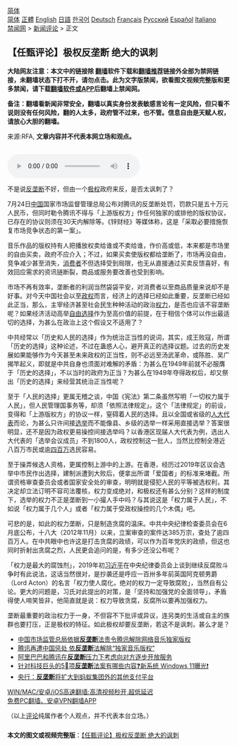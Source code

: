  <!-- 面包屑导航 --> <div class="breadcrumb"><!-- GTranslate: https://gtranslate.io/ -->  <div class="switcher notranslate">  <div class="selected">  <a href="#" onclick="return false;"> 简体</a>  </div>  <div class="option">  <a href="https://www.bannedbook.org" onclick="doGTranslate('zh-CN|zh-CN');jQuery('div.switcher div.selected a').html(jQuery(this).html());return false;" title="简体中文" class="nturl selected"> 简体</a>  <a href="https://www.bannedbook.org/zh-tw/" onclick="doGTranslate('zh-CN|zh-TW');jQuery('div.switcher div.selected a').html(jQuery(this).html());return false;" title="繁體中文" class="nturl"> 正體</a>  <a href="https://www.bannedbook.org/en/" onclick="doGTranslate('zh-CN|en');jQuery('div.switcher div.selected a').html(jQuery(this).html());return false;" title="English" class="nturl"> English</a>  <a href="https://www.bannedbook.org/ja/" onclick="doGTranslate('zh-CN|ja');jQuery('div.switcher div.selected a').html(jQuery(this).html());return false;" title="日本語" class="nturl"> 日語</a>  <a href="https://www.bannedbook.org/ko/" onclick="doGTranslate('zh-CN|ko');jQuery('div.switcher div.selected a').html(jQuery(this).html());return false;" title="한국어" class="nturl"> 한국어</a>  <a href="https://www.bannedbook.org/de/" onclick="doGTranslate('zh-CN|de');jQuery('div.switcher div.selected a').html(jQuery(this).html());return false;" title="Deutsch" class="nturl"> Deutsch</a>  <a href="https://www.bannedbook.org/fr/" onclick="doGTranslate('zh-CN|fr');jQuery('div.switcher div.selected a').html(jQuery(this).html());return false;" title="Français" class="nturl"> Français</a>  <a href="https://www.bannedbook.org/ru/" onclick="doGTranslate('zh-CN|ru');jQuery('div.switcher div.selected a').html(jQuery(this).html());return false;" title="Русский" class="nturl"> Русский</a>  <a href="https://www.bannedbook.org/es/" onclick="doGTranslate('zh-CN|es');jQuery('div.switcher div.selected a').html(jQuery(this).html());return false;" title="Español" class="nturl"> Español</a>  <a href="https://www.bannedbook.org/it/" onclick="doGTranslate('zh-CN|it');jQuery('div.switcher div.selected a').html(jQuery(this).html());return false;" title="Italiano" class="nturl"> Italiano</a>  </div>  </div>      <div class='breadcrumb-sub'><!-- Breadcrumb NavXT 6.3.0 --> <a href="https://www.bannedbook.org/" class="home">禁闻网</a> &gt; <a href="https://www.bannedbook.org/bnews/comments/" class="category">新闻评论</a> &gt; 正文</div></div><h2>【任甄评论】极权反垄断 绝大的讽刺</h2> <p class="notice"><b>大陆网友注意：本文中的链接除 <a href="https://github.com/bannedbook/fanqiang" >翻墙</a>软件下载和<a href="https://github.com/killgcd/justmysocks/blob/master/README.md">翻墙推荐</a>链接外全部为禁网链接，未翻墙状态下打不开，请勿点击。此为文字版禁闻，欲看图文视频完整版和更多禁闻，请下载<a href="https://github.com/bannedbook/fanqiang">翻墙软件或APP</a>后翻墙上禁闻网。</p><p>备注：翻墙看新闻非常安全，翻墙以真实身份发表敏感言论有一定风险，但只看不说则没有任何风险，翻的人太多，政府管不过来，也不管。信息自由是天赋人权，请放心大胆的翻墙。</b></p>  <div class="entry"> <p>来源:RFA, <strong>文章内容并不代表本网立场和观点。</strong></p> <p><br /> <audio controls="controls" preload="metadata" src="https://www.rfa.org/cantonese/commentaries/yy/specialcom-07262021091448.html/@@stream" type="audio/mpeg"><br /> </audio></p> <p>不是说<a href="https://www.bannedbook.org/bnews/tag/%e5%8f%8d%e5%9e%84%e6%96%ad/" class="st_tag internal_tag" rel="tag" title="标签 反垄断 下的日志">反垄断</a>不好，但由一个<a href="https://www.bannedbook.org/bnews/tag/%e6%9e%81%e6%9d%83/" class="st_tag internal_tag" rel="tag" title="标签 极权 下的日志">极权</a>政府来反，是否太讽刺了？</p>  <p>7月24日<span class='wp_keywordlink_affiliate'><a href="https://www.bannedbook.org/" title="中国" target="_blank">中国</a></span>国家市场监督管理总局公布对腾讯的反垄断处罚，罚款只是五十万元人民币，但同时勒令腾讯不得与「上游版权方」作任何独家的或排他的版权协议，已存在的协议则须在30天内解除等。《锌财经》等媒体称，这是「采取必要措施恢复市场竞争状态的第一案」。</p> <p>音乐作品的版权持有人把播放权卖给谁或不卖给谁，作价高或低，本来都是市场里的自由买卖，政府不应介入；不过，如果买卖使版权都给垄断了，市场再没自由，竞争减少甚至消失，<a href="https://www.bannedbook.org/bnews/tag/%E6%B6%88%E8%B4%B9%E8%80%85/" class="st_tag internal_tag" rel="tag" title="标签 消费者 下的日志">消费者</a>不但选择受到局限，也无从直接通过买卖反馈喜好，有效回应需求的资讯链断裂，商品或服务要改善也受到影响。</p> <p>市场不再有效率，垄断者的利润当然袋袋平安，对消费者以至商品质量来说却不是好事。对今天中国社会以至<a href="https://www.bannedbook.org/bnews/tag/%e6%94%bf%e6%9d%83/" class="st_tag internal_tag" rel="tag" title="标签 政权 下的日志">政权</a>而言，经济上的选择已经如此重要，反垄断已经如此正当，那么，主宰经济甚至社会民生种种活动的政治<a href="https://www.bannedbook.org/bnews/tag/%E6%9D%83%E5%8A%9B/" class="st_tag internal_tag" rel="tag" title="标签 权力 下的日志">权力</a>，是否也应该不容垄断呢？如果经济活动高举<span class='wp_keywordlink'><a href="https://www.bannedbook.org/forum2/topic1017.html" title="弗里德曼《自由选择》" target="_blank">自由选择</a></span>作为至高价值的前提，在于相信个体可以作出最适切的选择，为甚么在政治上这个假设又不适用了？</p>  <p>中共经常以「历史和人民的选择」作为统治正当性的说词，其实，成王败寇，所谓「历史的选择」这种论述，不过在蛊惑人心，避开真正的选择议题。过去的历史发展如果能够作为今天甚至未来政权的正当性，则不必远至汤武革命，或陈胜、吴广揭竿起义，即就是中共自身也须面对难解的矛盾：为甚么在1949年前就不必服膺于「历史的选择」，不以当时的政府为正当？为甚么在1949年夺得政权后，却又祭出「历史的选择」来经营其统治正当性呢？</p> <p>至于「人民的选择」更属无稽之谈，中国《宪法》第二条虽然写明「一切权力属于人民」，但人民管理国事务等，却须「依照法律规定」。这个「法律规定」的前设，变得和「上游版权方」的协议一样，窒碍着人民的选择。且以全国或省级的<a href="https://www.bannedbook.org/bnews/tag/%e4%ba%ba%e5%a4%a7%e4%bb%a3%e8%a1%a8/" class="st_tag internal_tag" rel="tag" title="标签 人大代表 下的日志">人大代表</a>而论，为甚么只许间接<a href="https://www.bannedbook.org/bnews/tag/%e9%80%89%e4%b8%be/" class="st_tag internal_tag" rel="tag" title="标签 选举 下的日志">选举</a>而不能像县、乡级的选举一样采用直接选举？答案很明显，还不是因为政权更易操控间接选举吗？以香港区现届人大代表为例，选出人大代表的「选举会议成员」不到1800人，政权控制这一批人，当然比控制全港近八百万市民或逾<a href="https://www.bannedbook.org/bnews/tag/%E5%9B%9B%E7%99%BE%E4%B8%87/" class="st_tag internal_tag" rel="tag" title="标签 四百万 下的日志">四百万</a>选民容易。</p> <p>至于操弄候选人资格，更属控制上游中的上游。在香港，经历过2019年区议会选举中市民作出选择，建制派遭到大败后，便拿出所谓「爱国者」的标准来堵截。所谓资格审查委员会或者国家安全处的审查，明明就是侵犯人民的平等被选权利，其决定却立法订明不容司法覆核，权力变成绝对，和极权还有甚么分别？这样的制度下，选举的权力不正是垄断到一小撮人手中吗？与其说这是「权力属于人民」，不如说「权力属于几个人」或者「权力属于受政权操控的几个木偶」吧。</p>  <p>可悲的是，如此的权力垄断，只是制造贪腐的温床。中共中央纪律检查委员会在6月底公布，十八大（2012年11月）以来，立案审查的案件达385万宗，查处了逾四百万人。在中共眼中也许这是打击贪腐的政绩，可以作为百年党庆的政绩，但这也同时折射出贪腐之烈，人民更会追问的是，有多少还没公布呢？</p> <p>「权力是最大的腐蚀剂」，2019年初<a href="https://www.bannedbook.org/bnews/tag/%e4%b9%a0%e8%bf%91%e5%b9%b3/" class="st_tag internal_tag" rel="tag" title="标签 习近平 下的日志">习近平</a>在中央纪律委员会上谈到继续反腐败斗争时有此说法，这话当然很对，是抄袭还是呼应一百卅多年前英国阿克顿男爵（Lord Acton）的名言「权力使人腐化，绝对的权力一定导致腐败」，当然自有公论。更大的问题是，习氏对此提出的对策，是「坚持和加强党的全面领导」，矛盾得使人啼笑皆非，他简直就是说：权力导致贪腐，反腐所以要再加强权力。</p> <p>垄断最重要的政治权力于一身，不但容不下批评或异议，连另类的生活或自主的族群也要打压，正是极权的特征。如此极权却要反垄断，若这不是讽刺，甚么才是？</p>  <ul class='op-related-articles' title='相关阅读'> <li><a href='https://www.bannedbook.org/bnews/baitai/20210724/1593277.html' target='_blank'>中国市场监管总局依据<b>反垄断</b>法责令腾讯解除网络音乐独家版权</a></li> <li><a href='https://www.bannedbook.org/bnews/finance/20210724/1593255.html' target='_blank'>腾讯再遭中国惩处 依<b>反垄断</b>法解除“独家音乐版权”</a></li> <li><a href='https://www.bannedbook.org/bnews/headline/20210715/1587786.html' target='_blank'>阿里巴巴和腾讯在<b>反垄断</b>压力下考虑向对方逐步开放服务</a></li> <li><a href='https://www.bannedbook.org/bnews/comments/20210711/1584585.html' target='_blank'>针对科技巨头的5⃣️项<b>反垄断</b>法案有哪些内容❓新系统 Windows 11曝光❗️</a></li> <li><a href='https://www.bannedbook.org/bnews/ssgc/20210709/1583249.html' target='_blank'>央行：<b>反垄断</b>将扩大到蚂蚁集团外的其他支付平台</a></li> </ul> <p class="texttj"> <a href="https://github.com/bannedbook/fanqiang/wiki/V2ray%E6%9C%BA%E5%9C%BA" target="_blank">WIN/MAC/安卓/iOS高速翻墙:高清视频秒开,超低延迟</a><br/> <a href="https://github.com/bannedbook/fanqiang/wiki/%E7%A6%81%E9%97%BB%E7%BD%91%E5%AE%89%E5%8D%93%E7%BF%BB%E5%A2%99%E6%96%B0%E9%97%BBAPP" target="_blank">免费PC翻墙、安卓VPN翻墙APP</a></p><p>（以上<span class='wp_keywordlink_affiliate'><a href="https://www.bannedbook.org/bnews/comments/" title="新闻评论" target="_blank">评论</a></span>纯属作者个人观点，并不代表本台立场。）</p><a name='sharetosocial'></a>  <div style="margin-bottom:5px;padding-bottom:5px;clear:both"> <div id="archive-pix-1" class="banner-ads"> <!-- AuctionX Display platform tag START --> <div id="26318x728x90x621x_ADSLOT2" clicktrack="%%CLICK_URL_ESC%%"></div> <!-- AuctionX Display platform tag END --> </div> <div id="archive-pix-2" class="banner-ads"> <!-- AuctionX Display platform tag START --> <div id="26315x300x250x621x_ADSLOT2" clicktrack="%%CLICK_URL_ESC%%"></div> <!-- AuctionX Display platform tag END --> </div> </div>  <div id="archive-pix-1" class="banner-ads"> <!-- AuctionX Display platform tag START --> <div id="26318x728x90x621x_ADSLOT3" clicktrack="%%CLICK_URL_ESC%%"></div> <!-- AuctionX Display platform tag END --> </div> <div><b>本文的图文或视频完整版</b>：<a href='https://www.bannedbook.org/bnews/comments/20210727/1595236.html'>【任甄评论】极权反垄断 绝大的讽刺</a></div>  </div><!--END ENTRY--> 